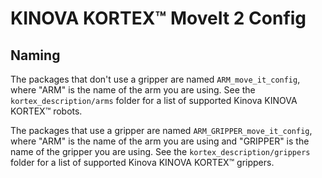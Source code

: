 <!--
* KINOVA (R) KORTEX (TM)
*
* Copyright (c) 2018 Kinova inc. All rights reserved.
*
* This software may be modified and distributed
* under the terms of the BSD 3-Clause license.
*
* Refer to the LICENSE file for details.
*
* -->

# KINOVA KORTEX™ MoveIt 2 Config

## Naming

The packages that don't use a gripper are named `ARM_move_it_config`, where "ARM" is the name of the arm you are using.
See the `kortex_description/arms` folder for a list of supported Kinova KINOVA KORTEX™ robots.

The packages that use a gripper are named `ARM_GRIPPER_move_it_config`, where "ARM" is the name of the arm you are using and "GRIPPER" is the name of the gripper you are using.
See the `kortex_description/grippers` folder for a list of supported Kinova KINOVA KORTEX™ grippers.
